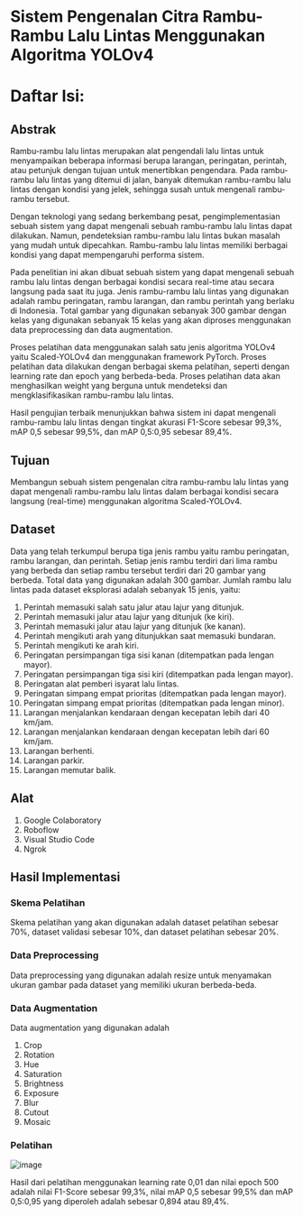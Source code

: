 # Sistem Pengenalan Citra Rambu-Rambu Lalu Lintas Menggunakan Algoritma YOLOv4

# Daftar Isi:

## Abstrak
Rambu-rambu lalu lintas merupakan alat pengendali lalu lintas untuk menyampaikan beberapa informasi berupa larangan, peringatan, perintah, atau petunjuk dengan tujuan untuk menertibkan pengendara. Pada rambu-rambu lalu lintas yang ditemui di jalan, banyak ditemukan rambu-rambu lalu lintas dengan kondisi yang jelek, sehingga susah untuk mengenali rambu-rambu tersebut. 

Dengan teknologi yang sedang berkembang pesat, pengimplementasian sebuah sistem yang dapat mengenali sebuah rambu-rambu lalu lintas dapat dilakukan. Namun, pendeteksian rambu-rambu lalu lintas bukan masalah yang mudah untuk dipecahkan. Rambu-rambu lalu lintas memiliki berbagai kondisi yang dapat mempengaruhi performa sistem. 

Pada penelitian ini akan dibuat sebuah sistem yang dapat mengenali sebuah rambu lalu lintas dengan berbagai kondisi secara real-time atau secara langsung pada saat itu juga. Jenis rambu-rambu lalu lintas yang digunakan adalah rambu peringatan, rambu larangan, dan rambu perintah yang berlaku di Indonesia. Total gambar yang digunakan sebanyak 300 gambar dengan kelas yang digunakan sebanyak 15 kelas yang akan diproses menggunakan data preprocessing dan data augmentation.

Proses pelatihan data menggunakan salah satu jenis algoritma YOLOv4 yaitu Scaled-YOLOv4 dan menggunakan framework PyTorch. Proses pelatihan data dilakukan dengan berbagai skema pelatihan, seperti dengan learning rate dan epoch yang berbeda-beda. Proses pelatihan data akan menghasilkan weight yang berguna untuk mendeteksi dan mengklasifikasikan rambu-rambu lalu lintas. 

Hasil pengujian terbaik menunjukkan bahwa sistem ini dapat mengenali rambu-rambu lalu lintas dengan tingkat akurasi F1-Score sebesar 99,3%, mAP 0,5 sebesar 99,5%, dan mAP 0,5:0,95 sebesar 89,4%.

## Tujuan
Membangun sebuah sistem pengenalan citra rambu-rambu lalu lintas yang dapat mengenali rambu-rambu lalu lintas dalam berbagai kondisi secara langsung (real-time) menggunakan algoritma Scaled-YOLOv4.

## Dataset
Data yang telah terkumpul berupa tiga jenis rambu yaitu rambu peringatan, rambu larangan, dan perintah. Setiap jenis rambu terdiri dari lima rambu yang berbeda dan setiap rambu tersebut terdiri dari 20 gambar yang berbeda. Total data yang digunakan adalah 300 gambar. 
Jumlah rambu lalu lintas pada dataset eksplorasi adalah sebanyak 15 jenis, yaitu:
  1.	Perintah memasuki salah satu jalur atau lajur yang ditunjuk.
  2.	Perintah memasuki jalur atau lajur yang ditunjuk (ke kiri).
  3.	Perintah memasuki jalur atau lajur yang ditunjuk (ke kanan).
  4.	Perintah mengikuti arah yang ditunjukkan saat memasuki bundaran.
  5.	Perintah mengikuti ke arah kiri.
  6.	Peringatan persimpangan tiga sisi kanan (ditempatkan pada lengan mayor).
  7.	Peringatan persimpangan tiga sisi kiri (ditempatkan pada lengan mayor).
  8.	Peringatan alat pemberi isyarat lalu lintas.
  9.	Peringatan simpang empat prioritas (ditempatkan pada lengan mayor).
  10.	Peringatan simpang empat prioritas (ditempatkan pada lengan minor).
  11.	Larangan menjalankan kendaraan dengan kecepatan lebih dari 40 km/jam.
  12.	Larangan menjalankan kendaraan dengan kecepatan lebih dari 60 km/jam.
  13.	Larangan berhenti.
  14.	Larangan parkir.
  15.	Larangan memutar balik.

## Alat
  1. Google Colaboratory
  2. Roboflow
  3. Visual Studio Code
  4. Ngrok

## Hasil Implementasi
### Skema Pelatihan
Skema pelatihan yang akan digunakan adalah dataset pelatihan sebesar 70%, dataset validasi sebesar 10%, dan dataset pelatihan sebesar 20%.

### Data Preprocessing
Data preprocessing yang digunakan adalah resize untuk menyamakan ukuran gambar pada dataset yang memiliki ukuran berbeda-beda. 

### Data Augmentation
Data augmentation yang digunakan adalah
  1. Crop
  2. Rotation
  3. Hue
  4. Saturation
  5. Brightness
  6. Exposure
  7. Blur
  8. Cutout
  9. Mosaic
      
### Pelatihan
![image](https://github.com/randifajar/Traffic-Sign-Detection/assets/46032161/57cecc5f-3e48-4cc0-b365-fc4b54f8ef69)

Hasil dari pelatihan menggunakan learning rate 0,01 dan nilai epoch 500 adalah nilai F1-Score sebesar 99,3%, nilai mAP 0,5 sebesar 99,5% dan mAP 0,5:0,95 yang diperoleh adalah sebesar 0,894 atau 89,4%.
